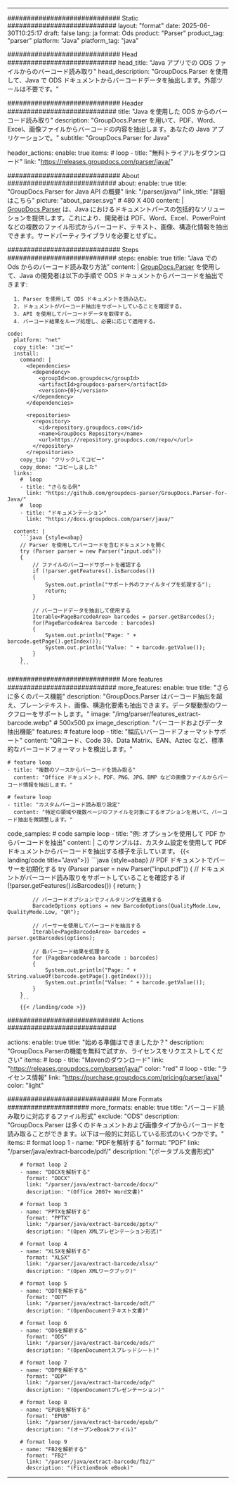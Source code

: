 


---
############################# Static ############################
layout: "format"
date:  2025-06-30T10:25:17
draft: false
lang: ja
format: Ods
product: "Parser"
product_tag: "parser"
platform: "Java"
platform_tag: "java"

############################# Head ############################
head_title: "Java アプリでの ODS ファイルからのバーコード読み取り"
head_description: "GroupDocs.Parser を使用して、Java で ODS ドキュメントからバーコードデータを抽出します。外部ツールは不要です。"

############################# Header ############################
title: "Java を使用した ODS からのバーコード読み取り" 
description: "GroupDocs.Parser を用いて、PDF、Word、Excel、画像ファイルからバーコードの内容を抽出します。あなたの Java アプリケーションで。"
subtitle: "GroupDocs.Parser for Java" 

header_actions:
  enable: true
  items:
    #  loop
    - title: "無料トライアルをダウンロード"
      link: "https://releases.groupdocs.com/parser/java/"
      
############################# About ############################
about:
    enable: true
    title: "GroupDocs.Parser for Java API の概要"
    link: "/parser/java/"
    link_title: "詳細はこちら"
    picture: "about_parser.svg" # 480 X 400
    content: |
       [GroupDocs.Parser](/parser/java/) は、Java におけるドキュメントパースの包括的なソリューションを提供します。これにより、開発者は PDF、Word、Excel、PowerPoint などの複数のファイル形式からバーコード、テキスト、画像、構造化情報を抽出できます。サードパーティライブラリを必要とせずに。

############################# Steps ############################
steps:
    enable: true
    title: "Java での Ods からのバーコード読み取り方法"
    content: |
      [GroupDocs.Parser](/parser/java/) を使用して、Java の開発者は以下の手順で ODS ドキュメントからバーコードを抽出できます:
      
      1. Parser を使用して ODS ドキュメントを読み込む。
      2. ドキュメントがバーコード抽出をサポートしていることを確認する。
      3. API を使用してバーコードデータを取得する。
      4. バーコード結果をループ処理し、必要に応じて適用する。
   
    code:
      platform: "net"
      copy_title: "コピー"
      install:
        command: |
          <dependencies>
            <dependency>
              <groupId>com.groupdocs</groupId>
              <artifactId>groupdocs-parser</artifactId>
              <version>{0}</version>
            </dependency>
          </dependencies>

          <repositories>
            <repository>
              <id>repository.groupdocs.com</id>
              <name>GroupDocs Repository</name>
              <url>https://repository.groupdocs.com/repo/</url>
            </repository>
          </repositories>
        copy_tip: "クリックしてコピー"
        copy_done: "コピーしました"
      links:
        #  loop
        - title: "さらなる例"
          link: "https://github.com/groupdocs-parser/GroupDocs.Parser-for-Java/"
        #  loop
        - title: "ドキュメンテーション"
          link: "https://docs.groupdocs.com/parser/java/"
          
      content: |
        ```java {style=abap}
        // Parser を使用してバーコードを含むドキュメントを開く
        try (Parser parser = new Parser("input.ods"))
        {
            // ファイルのバーコードサポートを確認する
            if (!parser.getFeatures().isBarcodes())
            {
                System.out.println("サポート外のファイルタイプを処理する");
                return;
            }

            // バーコードデータを抽出して使用する
            Iterable<PageBarcodeArea> barcodes = parser.getBarcodes();
            for(PageBarcodeArea barcode : barcodes)
            {
                System.out.println("Page: " + barcode.getPage().getIndex());
                System.out.println("Value: " + barcode.getValue());
            }
        }
        ```            

############################# More features ############################
more_features:
  enable: true
  title: "さらに多くのパース機能"
  description: "GroupDocs.Parser はバーコード抽出を超え、プレーンテキスト、画像、構造化要素も抽出できます。データ駆動型のワークフローをサポートします。"
  image: "/img/parser/features_extract-barcode.webp" # 500x500 px
  image_description: "バーコードおよびデータ抽出機能"
  features:
    # feature loop
    - title: "幅広いバーコードフォーマットサポート"
      content: "QRコード、Code 39、Data Matrix、EAN、Aztec など、標準的なバーコードフォーマットを検出します。"

    # feature loop
    - title: "複数のソースからバーコードを読み取る"
      content: "Office ドキュメント、PDF、PNG、JPG、BMP などの画像ファイルからバーコード情報を抽出します。"

    # feature loop
    - title: "カスタムバーコード読み取り設定"
      content: "特定の領域や複数ページのファイルを対象にするオプションを用いて、バーコード抽出を微調整します。"
      
  code_samples:
    # code sample loop
    - title: "例: オプションを使用して PDF からバーコードを抽出"
      content: |
        このサンプルは、カスタム設定を使用して PDF ドキュメントからバーコードを抽出する様子を示しています。
        {{< landing/code title="Java">}}
        ```java {style=abap}
        //  PDF ドキュメントでパーサーを初期化する
        try (Parser parser = new Parser("input.pdf"))
        {
            // ドキュメントがバーコード読み取りをサポートしていることを確認する
            if (!parser.getFeatures().isBarcodes())
            {
                return;
            }

            // バーコードオプションでフィルタリングを適用する
            BarcodeOptions options = new BarcodeOptions(QualityMode.Low, QualityMode.Low, "QR");

            // パーサーを使用してバーコードを抽出する
            Iterable<PageBarcodeArea> barcodes = parser.getBarcodes(options);

            // 各バーコード結果を処理する
            for (PageBarcodeArea barcode : barcodes)
            {
                System.out.println("Page: " + String.valueOf(barcode.getPage().getIndex()));
                System.out.println("Value: " + barcode.getValue());
            }
        }
        ```
        {{< /landing/code >}}


############################# Actions ############################

actions:
  enable: true
  title: "始める準備はできましたか？"
  description: "GroupDocs.Parserの機能を無料で試すか、ライセンスをリクエストしてください"
  items:
    #  loop
    - title: "Mavenのダウンロード"
      link: "https://releases.groupdocs.com/parser/java/"
      color: "red"
        #  loop
    - title: "ライセンス情報"
      link: "https://purchase.groupdocs.com/pricing/parser/java/"
      color: "light"


############################# More Formats #####################
more_formats:
    enable: true
    title: "バーコード読み取りに対応するファイル形式"
    exclude: "ODS"
    description: "GroupDocs.Parser は多くのドキュメントおよび画像タイプからバーコードを読み取ることができます。以下は一般的に対応している形式のいくつかです。"
    items: 
        # format loop 1
        - name: "PDFを解析する"
          format: "PDF"
          link: "/parser/java/extract-barcode/pdf/"
          description: "(ポータブル文書形式)"
          
        # format loop 2
        - name: "DOCXを解析する"
          format: "DOCX"
          link: "/parser/java/extract-barcode/docx/"
          description: "(Office 2007+ Word文書)"
          
        # format loop 3
        - name: "PPTXを解析する"
          format: "PPTX"
          link: "/parser/java/extract-barcode/pptx/"
          description: "(Open XMLプレゼンテーション形式)"
          
        # format loop 4
        - name: "XLSXを解析する"
          format: "XLSX"
          link: "/parser/java/extract-barcode/xlsx/"
          description: "(Open XMLワークブック)"
          
        # format loop 5
        - name: "ODTを解析する"
          format: "ODT"
          link: "/parser/java/extract-barcode/odt/"
          description: "(OpenDocumentテキスト文書)"
          
        # format loop 6
        - name: "ODSを解析する"
          format: "ODS"
          link: "/parser/java/extract-barcode/ods/"
          description: "(OpenDocumentスプレッドシート)"
          
        # format loop 7
        - name: "ODPを解析する"
          format: "ODP"
          link: "/parser/java/extract-barcode/odp/"
          description: "(OpenDocumentプレゼンテーション)"
          
        # format loop 8
        - name: "EPUBを解析する"
          format: "EPUB"
          link: "/parser/java/extract-barcode/epub/"
          description: "(オープンeBookファイル)"
          
        # format loop 9
        - name: "FB2を解析する"
          format: "FB2"
          link: "/parser/java/extract-barcode/fb2/"
          description: "(FictionBook eBook)"
         
          

---